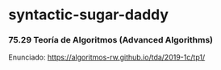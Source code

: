 # syntactic-sugar-daddy
### 75.29 Teoría de Algoritmos (Advanced Algorithms)

Enunciado: <https://algoritmos-rw.github.io/tda/2019-1c/tp1/>

